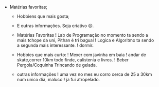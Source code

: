 - Matérias favoritas;
  - Hobbiens que mais gosta;
  - E outras informações. Seja criativo 😉.

  - Matérias Favoritas
   ! Lab de Programação no momento ta sendo a mais tchope da uni, Pithan é tri bagual
   ! Logica e Algoritmo ta sendo a segunda mais interessante.
   ! dormir.

  - Hobbies que mais curto:
   ! Mexer com javinha em baia
   ! andar de skate,correr 10km todo finde, calistenia e livros.
   ! Beber Pergola/Coquinha Trincando de gelada.

  - outras informações
    ! uma vez no mes eu corro cerca de 25 a 30km num unico dia, maluco
    ! ja fui atropelado.
    